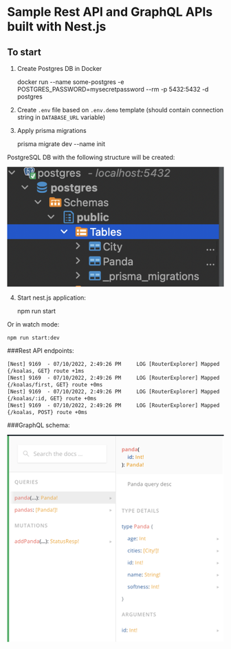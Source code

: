 # Sample Rest API and GraphQL APIs built with Nest.js

## To start

1.  Create Postgres DB in Docker


    docker run --name some-postgres -e POSTGRES_PASSWORD=mysecretpassword --rm -p 5432:5432 -d postgres
2. Create `.env` file based on `.env.demo` template (should contain connection string in `DATABASE_URL` variable)
3. Apply prisma migrations

    
    prisma migrate dev --name init

PostgreSQL DB with the following structure will be created:

![plot](./assets/db.png)

4. Start nest.js application:

    
    npm run start
    
Or in watch mode:

    npm run start:dev

###Rest API endpoints:


    [Nest] 9169  - 07/10/2022, 2:49:26 PM     LOG [RouterExplorer] Mapped {/koalas, GET} route +1ms
    [Nest] 9169  - 07/10/2022, 2:49:26 PM     LOG [RouterExplorer] Mapped {/koalas/first, GET} route +0ms
    [Nest] 9169  - 07/10/2022, 2:49:26 PM     LOG [RouterExplorer] Mapped {/koalas/:id, GET} route +0ms
    [Nest] 9169  - 07/10/2022, 2:49:26 PM     LOG [RouterExplorer] Mapped {/koalas, POST} route +0ms


###GraphQL schema:

![plot](./assets/graphql.png)